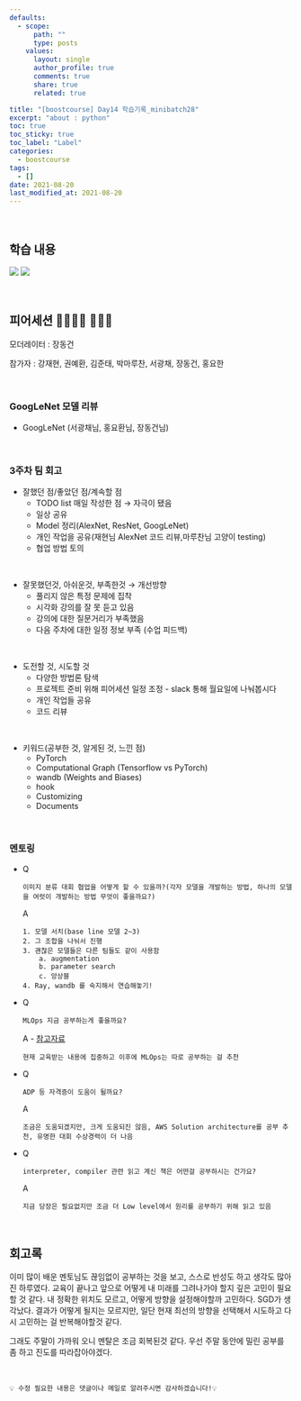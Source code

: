 ```yaml
---
defaults:
  - scope:
      path: ""
      type: posts
    values:
      layout: single
      author_profile: true
      comments: true
      share: true
      related: true

title: "[boostcourse] Day14 학습기록_minibatch28"
excerpt: "about : python"
toc: true
toc_sticky: true
toc_label: "Label"
categories:
  - boostcourse
tags:
  - []
date: 2021-08-20
last_modified_at: 2021-08-20
---
```

<br>

## 학습 내용


<a href="https://hongsusoo.github.io/dl/lib_hyperparameter_tuning"><img src="https://img.shields.io/badge/-hyperparameter tuning-red"/></a> <a href="https://hongsusoo.github.io/dl/dl_multi_GPUbasic"><img src="https://img.shields.io/badge/-Multi GPU-red"/></a> 

<br>

## 피어세션 👨‍👨‍👦‍👦 👨‍👨‍👦

모더레이터 : 장동건

참가자 : 강재현, 권예환, 김준태, 박마루찬, 서광채, 장동건, 홍요한


<br>

### GoogLeNet 모델 리뷰

- GoogLeNet (서광채님, 홍요환님, 장동건님)

<br>

### 3주차 팀 회고

- 잘했던 점/좋았던 점/계속할 점
    - TODO list 매일 작성한 점 → 자극이 됐음
    - 일상 공유
    - Model 정리(AlexNet, ResNet, GoogLeNet)
    - 개인 작업을 공유(재현님 AlexNet 코드 리뷰,마루찬님 고양이 testing)
    - 협업 방법 토의

<br>

- 잘못했던것, 아쉬운것, 부족한것 → 개선방향
    - 풀리지 않은 특정 문제에 집착
    - 시각화 강의를 잘 못 듣고 있음
    - 강의에 대한 질문거리가 부족했음
    - 다음 주차에 대한 일정 정보 부족 (수업 피드백)

<br>

- 도전할 것, 시도할 것
    - 다양한 방법론 탐색
    - 프로젝트 준비 위해 피어세션 일정 조정 - slack 통해 월요일에 나눠봅시다
    - 개인 작업들 공유
    - 코드 리뷰

<br>

- 키워드(공부한 것, 알게된 것, 느낀 점)
    - PyTorch
    - Computational Graph (Tensorflow vs PyTorch)
    - wandb (Weights and Biases)
    - hook
    - Customizing
    - Documents

<br>

### 멘토링

- Q

      이미지 분류 대회 협업을 어떻게 할 수 있을까?(각자 모델을 개발하는 방법, 하나의 모델을 여럿이 개발하는 방법 무엇이 좋을까요?)

  A 

      1. 모델 서치(base line 모델 2~3)
      2. 그 조합을 나눠서 진행
      3. 괜찮은 모델들은 다른 팀들도 같이 사용함
          a. augmentation
          b. parameter search
          c. 앙상블
      4. Ray, wandb 를 숙지해서 연습해놓기!

- Q

      MLOps 지금 공부하는게 좋을까요?

  A - [참고자료](https://m.facebook.com/groups/748639598856641?view=permalink&id=1374396392947622)

      현재 교육받는 내용에 집중하고 이후에 MLOps는 따로 공부하는 걸 추천

- Q

      ADP 등 자격증이 도움이 될까요?

  A 

      조금은 도움되겠지만, 크게 도움되진 않음, AWS Solution architecture를 공부 추천, 유명한 대회 수상경력이 더 나음

- Q

      interpreter, compiler 관련 읽고 계신 책은 어떤걸 공부하시는 건가요?

  A 

      지금 당장은 필요없지만 조금 더 Low level에서 원리를 공부하기 위해 읽고 있음


    
<br>

## 회고록

이미 많이 배운 멘토님도 끊임없이 공부하는 것을 보고, 스스로 반성도 하고 생각도 많아진 하루였다. 교육이 끝나고 앞으로 어떻게 내 미래를 그려나가야 할지 깊은 고민이 필요할 것 같다. 내 정확한 위치도 모르고, 어떻게 방향을 설정해야할까 고민하다. SGD가 생각났다. 결과가 어떻게 될지는 모르지만, 일단 현재 최선의 방향을 선택해서 시도하고 다시 고민하는 걸 반복해야할것 같다.

그래도 주말이 가까워 오니 멘탈은 조금 회복된것 같다. 우선 주말 동안에 밀린 공부를 좀 하고 진도를 따라잡아야겠다.


<br>

```
💡 수정 필요한 내용은 댓글이나 메일로 알려주시면 감사하겠습니다!💡 
```
